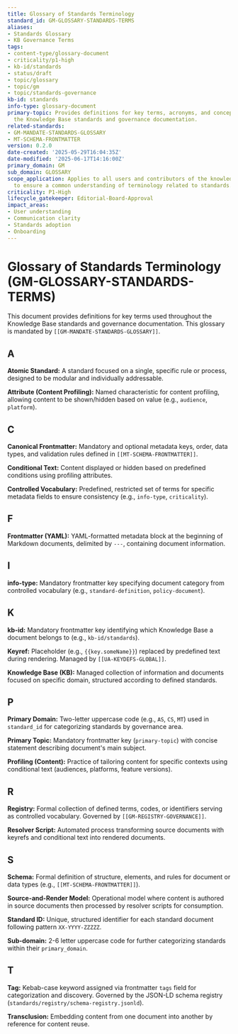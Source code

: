 ```yaml
---
title: Glossary of Standards Terminology
standard_id: GM-GLOSSARY-STANDARDS-TERMS
aliases:
- Standards Glossary
- KB Governance Terms
tags:
- content-type/glossary-document
- criticality/p1-high
- kb-id/standards
- status/draft
- topic/glossary
- topic/gm
- topic/standards-governance
kb-id: standards
info-type: glossary-document
primary-topic: Provides definitions for key terms, acronyms, and concepts used throughout
  the Knowledge Base standards and governance documentation.
related-standards:
- GM-MANDATE-STANDARDS-GLOSSARY
- MT-SCHEMA-FRONTMATTER
version: 0.2.0
date-created: '2025-05-29T16:04:35Z'
date-modified: '2025-06-17T14:16:00Z'
primary_domain: GM
sub_domain: GLOSSARY
scope_application: Applies to all users and contributors of the knowledge base ecosystem
  to ensure a common understanding of terminology related to standards.
criticality: P1-High
lifecycle_gatekeeper: Editorial-Board-Approval
impact_areas:
- User understanding
- Communication clarity
- Standards adoption
- Onboarding
---
```

# Glossary of Standards Terminology (GM-GLOSSARY-STANDARDS-TERMS)

This document provides definitions for key terms used throughout the Knowledge Base standards and governance documentation. This glossary is mandated by `[[GM-MANDATE-STANDARDS-GLOSSARY]]`.

## A

**Atomic Standard:** A standard focused on a single, specific rule or process, designed to be modular and individually addressable.

**Attribute (Content Profiling):** Named characteristic for content profiling, allowing content to be shown/hidden based on value (e.g., `audience`, `platform`).

## C

**Canonical Frontmatter:** Mandatory and optional metadata keys, order, data types, and validation rules defined in `[[MT-SCHEMA-FRONTMATTER]]`.

**Conditional Text:** Content displayed or hidden based on predefined conditions using profiling attributes.

**Controlled Vocabulary:** Predefined, restricted set of terms for specific metadata fields to ensure consistency (e.g., `info-type`, `criticality`).

## F

**Frontmatter (YAML):** YAML-formatted metadata block at the beginning of Markdown documents, delimited by `---`, containing document information.

## I

**info-type:** Mandatory frontmatter key specifying document category from controlled vocabulary (e.g., `standard-definition`, `policy-document`).

## K

**kb-id:** Mandatory frontmatter key identifying which Knowledge Base a document belongs to (e.g., `kb-id/standards`).

**Keyref:** Placeholder (e.g., `{{key.someName}}`) replaced by predefined text during rendering. Managed by `[[UA-KEYDEFS-GLOBAL]]`.

**Knowledge Base (KB):** Managed collection of information and documents focused on specific domain, structured according to defined standards.

## P

**Primary Domain:** Two-letter uppercase code (e.g., `AS`, `CS`, `MT`) used in `standard_id` for categorizing standards by governance area.

**Primary Topic:** Mandatory frontmatter key (`primary-topic`) with concise statement describing document's main subject.

**Profiling (Content):** Practice of tailoring content for specific contexts using conditional text (audiences, platforms, feature versions).

## R

**Registry:** Formal collection of defined terms, codes, or identifiers serving as controlled vocabulary. Governed by `[[GM-REGISTRY-GOVERNANCE]]`.

**Resolver Script:** Automated process transforming source documents with keyrefs and conditional text into rendered documents.

## S

**Schema:** Formal definition of structure, elements, and rules for document or data types (e.g., `[[MT-SCHEMA-FRONTMATTER]]`).

**Source-and-Render Model:** Operational model where content is authored in source documents then processed by resolver scripts for consumption.

**Standard ID:** Unique, structured identifier for each standard document following pattern `XX-YYYY-ZZZZZ`.

**Sub-domain:** 2-6 letter uppercase code for further categorizing standards within their `primary_domain`.

## T

**Tag:** Kebab-case keyword assigned via frontmatter `tags` field for categorization and discovery. Governed by the JSON-LD schema registry (`standards/registry/schema-registry.jsonld`).

**Transclusion:** Embedding content from one document into another by reference for content reuse.

